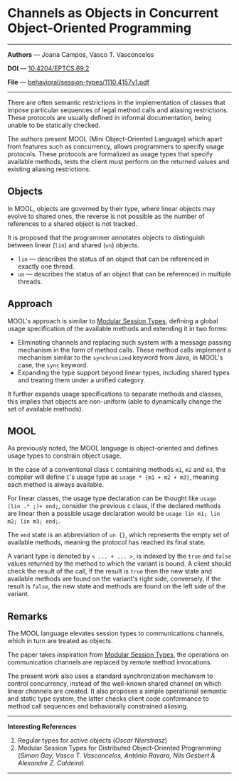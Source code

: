 # Channels as Objects in Concurrent Object-Oriented Programming

---

**Authors** — Joana Campos, Vasco T. Vasconcelos

**DOI** — [10.4204/EPTCS.69.2](https://doi.org/10.4204/EPTCS.69.2)

**File** — [behavioral/session-types/1110.4157v1.pdf](https://github.com/rustype/bibliography/blob/main/behavioral/session-types/1110.4157v1.pdf)

---

There are often semantic restrictions in the implementation of classes that impose particular sequences of legal method calls and aliasing restrictions.
These protocols are usually defined in informal documentation, being unable to be statically checked.

The authors present MOOL (Mini Object-Oriented Language) which apart from features such as concurrency,
allows programmers to specify usage protocols.
These protocols are formalized as usage types that specify available methods,
tests the client must perform on the returned values and existing aliasing restrictions.

## Objects

In MOOL, objects are governed by their type, where linear objects may evolve to shared ones,
the reverse is not possible as the number of references to a shared object is not tracked.

It is proposed that the programmer annotates objects to distinguish between linear (`lin`) and shared (`un`) objects.

- `lin` — describes the status of an object that can be referenced in exactly one thread.
- `un` — describes the status of an object that can be referenced in multiple threads.

## Approach

MOOL's approach is similar to [Modular Session Types](#2), defining a global usage specification of the available methods and extending it in two forms:

- Eliminating channels and replacing such system with a message passing mechanism in the form of method calls.
    These method calls implement a mechanism similar to the `synchronized` keyword from Java,
    in MOOL's case, the `sync` keyword.
- Expanding the type support beyond linear types,
    including shared types and treating them under a unified category.

It further expands usage specifications to separate methods and classes,
this implies that objects are non-uniform (able to dynamically change the set of available methods).

## MOOL

As previously noted, the MOOL language is object-oriented and defines usage types to constrain object usage.

In the case of a conventional class `C` containing methods `m1`, `m2` and `m3`,
the compiler will define `C`'s usage type as `usage * {m1 + m2 + m3}`,
meaning each method is always available.

For linear classes, the usage type declaration can be thought like `usage (lin .* ;)+ end;`,
consider the previous `C` class, if the declared methods are linear then a possible usage declaration would be `usage lin m1; lin m2; lin m3; end;`.

The `end` state is an abbreviation of `un {}`, which represents the empty set of available methods,
meaning the protocol has reached its final state.

A variant type is denoted by `< ... + ... >`, is indexed by the `true` and `false` values returned by the method to which the variant is bound.
A client should check the result of the call, if the result is `true` then the new state and available methods are found on the variant's right side, conversely, if the result is `false`, the new state and methods are found on the left side of the variant.

## Remarks

The MOOL language elevates session types to communications channels,
which in turn are treated as objects.

The paper takes inspiration from [Modular Session Types](#2),
the operations on communication channels are replaced by remote method invocations.

The present work also uses a standard synchronization mechanism to control concurrency,
instead of the well-known shared channel on which linear channels are created.
It also proposes a simple operational semantic and static type system,
the latter checks client code conformance to method call sequences and behaviorally constrained aliasing.

---

**Interesting References**

1. <span id="1">Regular types for active objects
    (*Oscar Nierstrasz*)</span>
2. <span id="2">Modular Session Types for Distributed Object-Oriented Programming
    (*Simon Gay, Vasco T. Vasconcelos, António Ravara, Nils Gesbert & Alexandre Z. Caldeira*)</span>

---